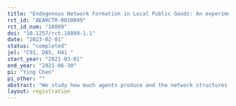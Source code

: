 ```yaml
---
title: "Endogenous Network Formation in Local Public Goods: An experimental analysis"
rct_id: "AEARCTR-0010899"
rct_id_num: "10899"
doi: "10.1257/rct.10899-1.1"
date: "2023-02-01"
status: "completed"
jel: "C91, D85, H41 "
start_year: "2021-03-01"
end_year: "2021-06-30"
pi: "Ying Chen"
pi_other: ""
abstract: "We study how much agents produce and the network structures that are formed endogenously by their linking decisions which facilitate the sharing of output. "
layout: registration
---
```


